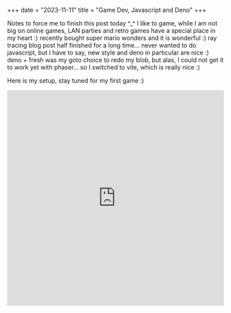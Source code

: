 +++
date = "2023-11-11"
title = "Game Dev, Javascript and Deno"
+++

Notes to force me to finish this post today ^_^
I like to game, while I am not big on online games, LAN parties and retro games have a special place in my heart :) recently bought super mario wonders and it is wonderful :)
ray tracing blog post half finished for a long time...
never wanted to do javascript, but I have to say, new style and deno in particular are nice :)
deno + fresh was my goto choice to redo my blob, but alas, I could not get it to work yet with phaser...
so I switched to vite, which is really nice :)

Here is my setup, stay tuned for my first game :)

<iframe
  id="test"
  frameborder="0" scrolling="no" height=500px width="100%"
  src="https://play.famobi.com/tap-tap-dunk/A-IKI23">
</iframe>

